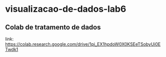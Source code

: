 # visualizacao-de-dados-lab6

## Colab de tratamento de dados
link: https://colab.research.google.com/drive/1pi_EX1hpdoW0X0KSEeTSobyUi0ETwdk1
